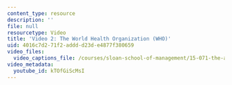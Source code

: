```yaml
---
content_type: resource
description: ''
file: null
resourcetype: Video
title: 'Video 2: The World Health Organization (WHO)'
uid: 4016c7d2-71f2-addd-d23d-e4877f380659
video_files:
  video_captions_file: /courses/sloan-school-of-management/15-071-the-analytics-edge-spring-2017/visualization/visualizing-the-world-an-introduction-to-visualization/video-2-the-world-health-organization-who/video-2-the-world-health-organization-who-0/kTOfGiScMsI.vtt
video_metadata:
  youtube_id: kTOfGiScMsI
---
```

